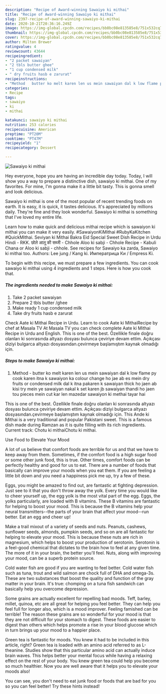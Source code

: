 ```yaml
---
description: "Recipe of Award-winning Sawaiyo ki mithai"
title: "Recipe of Award-winning Sawaiyo ki mithai"
slug: 2397-recipe-of-award-winning-sawaiyo-ki-mithai
date: 2020-10-21T20:36:16.249Z
image: https://img-global.cpcdn.com/recipes/bb0bc08e813585e8/751x532cq70/sawaiyo-ki-mithai-recipe-main-photo.jpg
thumbnail: https://img-global.cpcdn.com/recipes/bb0bc08e813585e8/751x532cq70/sawaiyo-ki-mithai-recipe-main-photo.jpg
cover: https://img-global.cpcdn.com/recipes/bb0bc08e813585e8/751x532cq70/sawaiyo-ki-mithai-recipe-main-photo.jpg
author: Milton Brewer
ratingvalue: 4
reviewcount: 43644
recipeingredient:
- "2 packet sawaiyan"
- "2 tbls butter ghee"
- "1 cup condensed milk"
- " dry fruits hasb e zarurat"
recipeinstructions:
- "Method   butter ko melt karen len us mein sawaiyan dal k low flame py cook karen itna k sawaiyon ka colour change ho jae ab es mein dry fruits or condensed milk dal k itna pakaren k sawaiyan thick ho jaen ab kisi try mein ye sawaiyan nakal k set karen jb sawaiyan thandi ho jaen tou pieces mein cut kar len mazedar sawaiyon ki methai tayar hai"
categories:
- Recipe
tags:
- sawaiyo
- ki
- mithai

katakunci: sawaiyo ki mithai 
nutrition: 253 calories
recipecuisine: American
preptime: "PT20M"
cooktime: "PT47M"
recipeyield: "1"
recipecategory: Dessert

---
```



![Sawaiyo ki mithai](https://img-global.cpcdn.com/recipes/bb0bc08e813585e8/751x532cq70/sawaiyo-ki-mithai-recipe-main-photo.jpg)

Hey everyone, hope you are having an incredible day today. Today, I will show you a way to prepare a distinctive dish, sawaiyo ki mithai. One of my favorites. For mine, I'm gonna make it a little bit tasty. This is gonna smell and look delicious.

Sawaiyo ki mithai is one of the most popular of recent trending foods on earth. It is easy, it is quick, it tastes delicious. It's appreciated by millions daily. They're fine and they look wonderful. Sawaiyo ki mithai is something that I've loved my entire life.

Learn how to make quick and delicious mithai recipe which is sawaiyon ki mithai you can make it very easily. #SawaiyonKiMithai #RubyKaKitchen #QuickMithai. Seviyan ki Mithai Bakra Eid Special Sweet Dish Recipe in Urdu Hindi - RKK. छोले आलू की सब्जी - Chhole Aloo ki sabji - Chhole Recipe - Kabuli Chana or Aloo ki sabji - chhole. See recipes for Sawaiyo ka zarda, Sawaiyo ki mithai too. Authors: Lee jung / Kang ki. Императрица Ки / Empress Ki.


To begin with this recipe, we must prepare a few ingredients. You can cook sawaiyo ki mithai using 4 ingredients and 1 steps. Here is how you cook that.

<!--inarticleads1-->

##### The ingredients needed to make Sawaiyo ki mithai:

1. Take 2 packet sawaiyan
1. Prepare 2 tbls butter /ghee
1. Make ready 1 cup condensed milk
1. Take  dry fruits hasb e zarurat


Check Aate ki Mithai Recipe in Urdu. Learn to cook Aate ki MithaiRecipe by chef at Masala TV At Masala TV you can check complete Aate ki Mithai Recipe in Urdu and English. This is one of the best. Özellikle finale doğru olanları ki sonrasında altyazı dosyası bulunca çeviriye devam ettim. Açıkçası diziyi bulgarca altyazı dosyasından.çevirmeye başlamıştım kaynak olmadığı için. 

<!--inarticleads2-->

##### Steps to make Sawaiyo ki mithai:

1. Method  -  butter ko melt karen len us mein sawaiyan dal k low flame py cook karen itna k sawaiyon ka colour change ho jae ab es mein dry fruits or condensed milk dal k itna pakaren k sawaiyan thick ho jaen ab kisi try mein ye sawaiyan nakal k set karen jb sawaiyan thandi ho jaen tou pieces mein cut kar len mazedar sawaiyon ki methai tayar hai


This is one of the best. Özellikle finale doğru olanları ki sonrasında altyazı dosyası bulunca çeviriye devam ettim. Açıkçası diziyi bulgarca altyazı dosyasından.çevirmeye başlamıştım kaynak olmadığı için. This Ande ki Mithai is a very traditional and popular Pakistani sweet. This is a famous dish made during Ramzan as it is quite filling with its rich ingredients. Current track: Chotu ki mithaiChotu ki mithai. 

Use Food to Elevate Your Mood


A lot of us believe that comfort foods are terrible for us and that we have to keep away from them. Sometimes, if the comfort food is a high sugar food or some other junk food, this is true. Other times, comfort foods can be perfectly healthy and good for us to eat. There are a number of foods that basically can improve your moods when you eat them. If you are feeling a little bit down and you need a happiness pick me up, try a few of these.

Eggs, you might be amazed to find out, are fantastic at fighting depression. Just see to it that you don't throw away the yolk. Every time you would like to cheer yourself up, the egg yolk is the most vital part of the egg. Eggs, the yolks particularly, are loaded with B vitamins. These B vitamins are fantastic for helping to boost your mood. This is because the B vitamins help your neural transmitters--the parts of your brain that affect your mood--run better. Eat an egg and cheer up!

Make a trail mixout of a variety of seeds and nuts. Peanuts, cashews, sunflower seeds, almonds, pumpkin seeds, and so on are all fantastic for helping to elevate your mood. This is because these nuts are rich in magnesium, which helps to boost your production of serotonin. Serotonin is a feel-good chemical that dictates to the brain how to feel at any given time. The more of it in your brain, the better you'll feel. Nuts, along with improving your mood, can be a superb protein source.

Cold water fish are good if you are wanting to feel better. Cold water fish such as tuna, trout and wild salmon are chock full of DHA and omega-3s. These are two substances that boost the quality and function of the gray matter in your brain. It's true: chomping on a tuna fish sandwich can basically help you overcome depression. 

Some grains are actually excellent for repelling bad moods. Teff, barley, millet, quinoa, etc are all great for helping you feel better. They can help you feel full for longer also, which is a mood improver. Feeling famished can be terrible! The reason these grains are so wonderful for your mood is that they are not difficult for your stomach to digest. These foods are easier to digest than others which helps promote a rise in your blood glucose which in turn brings up your mood to a happier place.

Green tea is fantastic for moods. You knew it had to be included in this article, right? Green tea is loaded with an amino acid referred to as L-theanine. Studies show that this particular amino acid can actually induce brain waves. This helps better your mental focus while having a relaxing effect on the rest of your body. You knew green tea could help you become so much healthier. Now you are well aware that it helps you to elevate your moods also!

You can see, you don't need to eat junk food or foods that are bad for you so you can feel better! Try  these hints  instead!

